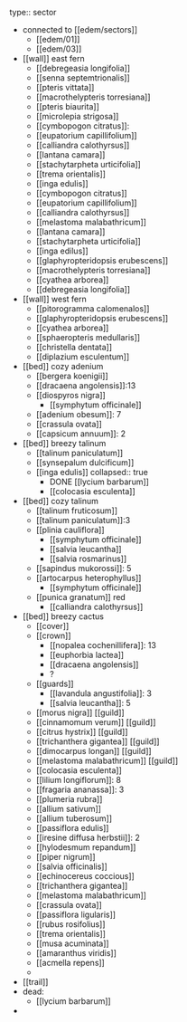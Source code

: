 type:: sector

- connected to [[edem/sectors]]
	- [[edem/01]]
	- [[edem/03]]
- [[wall]] east fern
	- [[debregeasia longifolia]]
	- [[senna septemtrionalis]]
	- [[pteris vittata]]
	- [[macrothelypteris torresiana]]
	- [[pteris biaurita]]
	- [[microlepia strigosa]]
	- [[cymbopogon citratus]]:
	- [[eupatorium capillifolium]]
	- [[calliandra calothyrsus]]
	- [[lantana camara]]
	- [[stachytarpheta urticifolia]]
	- [[trema orientalis]]
	- [[inga edulis]]
	- [[cymbopogon citratus]]
	- [[eupatorium capillifolium]]
	- [[calliandra calothyrsus]]
	- [[melastoma malabathricum]]
	- [[lantana camara]]
	- [[stachytarpheta urticifolia]]
	- [[inga edilus]]
	- [[glaphyropteridopsis erubescens]]
	- [[macrothelypteris torresiana]]
	- [[cyathea arborea]]
	- [[debregeasia longifolia]]
- [[wall]] west fern
	- [[pitorogramma calomenalos]]
	- [[glaphyropteridopsis erubescens]]
	- [[cyathea arborea]]
	- [[sphaeropteris medullaris]]
	- [[christella dentata]]
	- [[diplazium esculentum]]
- [[bed]] cozy adenium
	- [[bergera koenigii]]
	- [[dracaena angolensis]]:13
	- [[diospyros nigra]]
		- [[symphytum officinale]]
	- [[adenium obesum]]: 7
	- [[crassula ovata]]
	- [[capsicum annuum]]: 2
- [[bed]] breezy talinum
	- [[talinum paniculatum]]
	- [[synsepalum dulcificum]]
	- [[inga edulis]]
	  collapsed:: true
		- DONE [[lycium barbarum]]
		- [[colocasia esculenta]]
- [[bed]] cozy talinum
	- [[talinum fruticosum]]
	- [[talinum paniculatum]]:3
	- [[plinia cauliflora]]
		- [[symphytum officinale]]
		- [[salvia leucantha]]
		- [[salvia rosmarinus]]
	- [[sapindus mukorossi]]: 5
	- [[artocarpus heterophyllus]]
		- [[symphytum officinale]]
	- [[punica granatum]] red
		- [[calliandra calothyrsus]]
- [[bed]] breezy cactus
	- [[cover]]
	- [[crown]]
		- [[nopalea cochenillifera]]: 13
		- [[euphorbia lactea]]
		- [[dracaena angolensis]]
		- ?
	- [[guards]]
		- [[lavandula angustifolia]]: 3
		- [[salvia leucantha]]: 5
	- [[morus nigra]] [[guild]]
	- [[cinnamomum verum]] [[guild]]
	- [[citrus hystrix]] [[guild]]
	- [[trichanthera gigantea]] [[guild]]
	- [[dimocarpus longan]] [[guild]]
	- [[melastoma malabathricum]] [[guild]]
	- [[colocasia esculenta]]
	- [[lilium longiflorum]]: 8
	- [[fragaria ananassa]]: 3
	- [[plumeria rubra]]
	- [[allium sativum]]
	- [[allium tuberosum]]
	- [[passiflora edulis]]
	- [[iresine diffusa herbstii]]: 2
	- [[hylodesmum repandum]]
	- [[piper nigrum]]
	- [[salvia officinalis]]
	- [[echinocereus coccious]]
	- [[trichanthera gigantea]]
	- [[melastoma malabathricum]]
	- [[crassula ovata]]
	- [[passiflora ligularis]]
	- [[rubus rosifolius]]
	- [[trema orientalis]]
	- [[musa acuminata]]
	- [[amaranthus viridis]]
	- [[acmella repens]]
	-
- [[trail]]
- dead:
	- [[lycium barbarum]]
-
